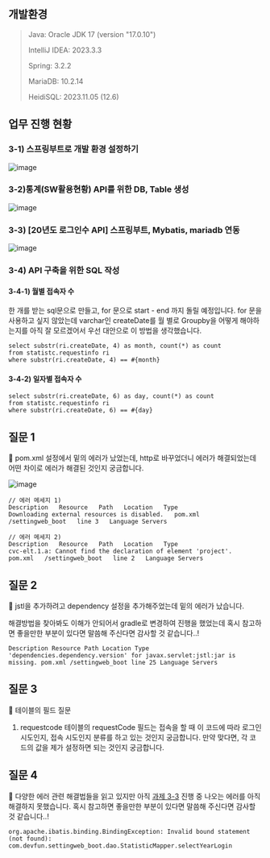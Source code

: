 
## 개발환경
>Java: Oracle JDK 17 (version "17.0.10")
>
>IntelliJ IDEA: 2023.3.3
>
>Spring: 3.2.2
>
>MariaDB: 10.2.14
>
>HeidiSQL: 2023.11.05 (12.6)




## 업무 진행 현황
### 3-1) 스프링부트로 개발 환경 설정하기
![image](https://github.com/Yerim1ee/Comento_BackEnd/assets/138195206/872869fe-b771-422a-b0c6-741d5ab36ff4)


### 3-2)통계(SW활용현황) API를 위한 DB, Table 생성
![image](https://github.com/Yerim1ee/Comento_BackEnd/assets/138195206/46f6c0cd-82a8-4e15-be02-0707725f8201)

### 3-3) [20년도 로그인수 API] 스프링부트, Mybatis, mariadb 연동
![image](https://github.com/Yerim1ee/Comento_BackEnd/assets/138195206/1875ab5c-3c9e-4904-b4d7-126582adb418)

### 3-4) API 구축을 위한 SQL 작성
#### 3-4-1) 월별 접속자 수
한 개를 받는 sql문으로 만들고, for 문으로 start - end 까지 돌릴 예정입니다. 
for 문을 사용하고 싶지 않았는데 varchar인 createDate를 월 별로 Groupby을 어떻게 해야하는지를 아직 잘 모르겠어서 우선 대안으로 이 방법을 생각했습니다.
```
select substr(ri.createDate, 4) as month, count(*) as count
from statistc.requestinfo ri
where substr(ri.createDate, 4) == #{month}
```
#### 3-4-2) 일자별 접속자 수
```
select substr(ri.createDate, 6) as day, count(*) as count
from statistc.requestinfo ri
where substr(ri.createDate, 6) == #{day}
```


## 질문 1
📌 pom.xml 설정에서 밑의 에러가 났었는데, http로 바꾸었더니 에러가 해결되었는데 어떤 차이로 에러가 해결된 것인지 궁금합니다.

![image](https://github.com/Yerim1ee/Comento_BackEnd/assets/138195206/60f40d9a-03d3-464f-8c54-c92ac41d4488)

```
// 에러 메세지 1)
Description   Resource   Path   Location   Type
Downloading external resources is disabled.   pom.xml   /settingweb_boot   line 3   Language Servers

// 에러 메세지 2) 
Description   Resource   Path   Location   Type
cvc-elt.1.a: Cannot find the declaration of element 'project'.   pom.xml   /settingweb_boot   line 2   Language Servers
```

## 질문 2
📌 jstl을 추가하려고 dependency 설정을 추가해주었는데 밑의 에러가 났습니다. 

해결방법을 찾아봐도 이해가 안되어서 gradle로 변경하여 진행을 했었는데 혹시 참고하면 좋을만한 부분이 있다면 말씀해 주신다면 감사할 것 같습니다..!
```
Description Resource Path Location Type 'dependencies.dependency.version' for javax.servlet:jstl:jar is missing. pom.xml /settingweb_boot line 25 Language Servers
```
## 질문 3
📌 테이블의 필드 질문
1) requestcode 테이블의 requestCode 필드는 접속을 할 때 이 코드에 따라 로그인 시도인지, 접속 시도인지 분류를 하고 있는 것인지 궁금합니다. 만약 맞다면, 각 코드의 값을 제가 설정하면 되는 것인지 궁금합니다.

## 질문 4
📌 다양한 에러 관련 해결법들을 읽고 있지만 아직 [과제 3-3](https://github.com/Yerim1ee/Comento_BackEnd/blob/main/3%EC%A3%BC%EC%B0%A8%20%EA%B3%BC%EC%A0%9C/readme.md#3-3-20%EB%85%84%EB%8F%84-%EB%A1%9C%EA%B7%B8%EC%9D%B8%EC%88%98-api-%EC%8A%A4%ED%94%84%EB%A7%81%EB%B6%80%ED%8A%B8-mybatis-mariadb-%EC%97%B0%EB%8F%99) 진행 중 나오는 에러를 아직 해결하지 못했습니다. 
혹시 참고하면 좋을만한 부분이 있다면 말씀해 주신다면 감사할 것 같습니다..!

```
org.apache.ibatis.binding.BindingException: Invalid bound statement (not found): com.devfun.settingweb_boot.dao.StatisticMapper.selectYearLogin
```
